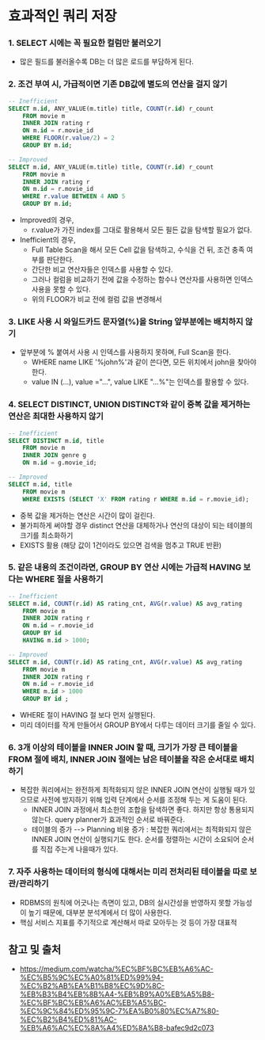 효과적인 쿼리 저장
===
### 1. SELECT 시에는 꼭 필요한 컬럼만 불러오기
- 많은 필드를 불러올수록 DB는 더 많은 로드를 부담하게 된다.
### 2. 조건 부여 시, 가급적이면 기존 DB값에 별도의 연산을 걸지 않기
```sql
-- Inefficient
SELECT m.id, ANY_VALUE(m.title) title, COUNT(r.id) r_count 
    FROM movie m 
    INNER JOIN rating r 
    ON m.id = r.movie_id 
    WHERE FLOOR(r.value/2) = 2 
    GROUP BY m.id;

-- Improved
SELECT m.id, ANY_VALUE(m.title) title, COUNT(r.id) r_count 
    FROM movie m 
    INNER JOIN rating r 
    ON m.id = r.movie_id 
    WHERE r.value BETWEEN 4 AND 5 
    GROUP BY m.id;
```
- Improved의 경우,
  - r.value가 가진 index를 그대로 활용해서 모든 필든 값을 탐색할 필요가 없다.
- Inefficient의 경우,
  - Full Table Scan을 해서 모든 Cell 값을 탐색하고, 수식을 건 뒤, 조건 충족 여부를 판단한다.
  - 간단한 비교 연산자들은 인덱스를 사용할 수 있다.
  - 그러나 컬럼을 비교하기 전에 값을 수정하는 함수나 연산자를 사용하면 인덱스 사용을 못할 수 있다.
  - 위의 FLOOR가 비교 전에 컬럼 값을 변경해서 
### 3. LIKE 사용 시 와일드카드 문자열(%)을 String 앞부분에는 배치하지 않기
- 앞부분에 % 붙여서 사용 시 인덱스를 사용하지 못하며, Full Scan을 한다.
  - WHERE name LIKE '%john%'과 같이 쓴다면, 모든 위치에서 john을 찾아야한다. 
  - value IN (...), value ="...", value LIKE "...%"는 인덱스를 활용할 수 있다.
### 4. SELECT DISTINCT, UNION DISTINCT와 같이 중복 값을 제거하는 연산은 최대한 사용하지 않기
```sql
-- Inefficient
SELECT DISTINCT m.id, title 
    FROM movie m  
    INNER JOIN genre g 
    ON m.id = g.movie_id;

-- Improved
SELECT m.id, title 
    FROM movie m  
    WHERE EXISTS (SELECT 'X' FROM rating r WHERE m.id = r.movie_id);
```
- 중복 값을 제거하는 연산은 시간이 많이 걸린다.
- 불가피하게 써야할 경우 distinct 연산을 대체하거나 연산의 대상이 되는 테이블의 크기를 최소화하기
- EXISTS 활용 (해당 값이 1건이라도 있으면 검색을 멈추고 TRUE 반환)
### 5. 같은 내용의 조건이라면, GROUP BY 연산 시에는 가급적 HAVING 보다는 WHERE 절을 사용하기
```sql
-- Inefficient
SELECT m.id, COUNT(r.id) AS rating_cnt, AVG(r.value) AS avg_rating 
    FROM movie m  
    INNER JOIN rating r 
    ON m.id = r.movie_id 
    GROUP BY id 
    HAVING m.id > 1000;

-- Improved
SELECT m.id, COUNT(r.id) AS rating_cnt, AVG(r.value) AS avg_rating 
    FROM movie m  
    INNER JOIN rating r 
    ON m.id = r.movie_id 
    WHERE m.id > 1000
    GROUP BY id ;
```
- WHERE 절이 HAVING 절 보다 먼저 실행된다.
- 미리 데이터를 작게 만들어서 GROUP BY에서 다루는 데이터 크기를 줄일 수 있다.
### 6. 3개 이상의 테이블을 INNER JOIN 할 때, 크기가 가장 큰 테이블을 FROM 절에 배치, INNER JOIN 절에는 남은 테이블을 작은 순서대로 배치하기
- 복잡한 쿼리에서는 완전하게 최적화되지 않은 INNER JOIN 연산이 실행될 때가 있으므로 사전에 방지하기 위해 입력 단계에서 순서를 조정해 두는 게 도움이 된다.
  - INNER JOIN 과정에서 최소한의 조합을 탐색하면 좋다. 하지만 항상 통용되지 않는다. query planner가 효과적인 순서로 바꿔준다.
  - 테이블의 증가 --> Planning 비용 증가 : 복잡한 쿼리에서는 최적화되지 않은 INNER JOIN 연산이 실행되기도 한다. 순서를 정렬하는 시간이 소요되어 순서를 직접 주는게 나을때가 있다.
### 7. 자주 사용하는 데이터의 형식에 대해서는 미리 전처리된 테이블을 따로 보관/관리하기
- RDBMS의 원칙에 어긋나는 측면이 있고, DB의 실시간성을 반영하지 못할 가능성이 높기 때문에, 대부분 분석계에서 더 많이 사용한다.
- 핵심 서비스 지표를 주기적으로 계산해서 따로 모아두는 것 등이 가장 대표적

## 참고 및 출처
- https://medium.com/watcha/%EC%BF%BC%EB%A6%AC-%EC%B5%9C%EC%A0%81%ED%99%94-%EC%B2%AB%EA%B1%B8%EC%9D%8C-%EB%B3%B4%EB%8B%A4-%EB%B9%A0%EB%A5%B8-%EC%BF%BC%EB%A6%AC%EB%A5%BC-%EC%9C%84%ED%95%9C-7%EA%B0%80%EC%A7%80-%EC%B2%B4%ED%81%AC-%EB%A6%AC%EC%8A%A4%ED%8A%B8-bafec9d2c073